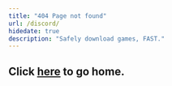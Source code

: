 ```yaml
---
title: "404 Page not found"
url: /discord/
hidedate: true
description: "Safely download games, FAST."
---
```


## Click [here](/) to go home.

